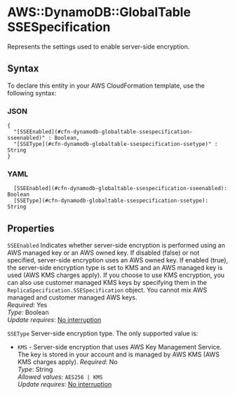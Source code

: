 # AWS::DynamoDB::GlobalTable SSESpecification<a name="aws-properties-dynamodb-globaltable-ssespecification"></a>

Represents the settings used to enable server\-side encryption\.

## Syntax<a name="aws-properties-dynamodb-globaltable-ssespecification-syntax"></a>

To declare this entity in your AWS CloudFormation template, use the following syntax:

### JSON<a name="aws-properties-dynamodb-globaltable-ssespecification-syntax.json"></a>

```
{
  "[SSEEnabled](#cfn-dynamodb-globaltable-ssespecification-sseenabled)" : Boolean,
  "[SSEType](#cfn-dynamodb-globaltable-ssespecification-ssetype)" : String
}
```

### YAML<a name="aws-properties-dynamodb-globaltable-ssespecification-syntax.yaml"></a>

```
  [SSEEnabled](#cfn-dynamodb-globaltable-ssespecification-sseenabled): Boolean
  [SSEType](#cfn-dynamodb-globaltable-ssespecification-ssetype): String
```

## Properties<a name="aws-properties-dynamodb-globaltable-ssespecification-properties"></a>

`SSEEnabled`  <a name="cfn-dynamodb-globaltable-ssespecification-sseenabled"></a>
Indicates whether server\-side encryption is performed using an AWS managed key or an AWS owned key\. If disabled \(false\) or not specified, server\-side encryption uses an AWS owned key\. If enabled \(true\), the server\-side encryption type is set to KMS and an AWS managed key is used \(AWS KMS charges apply\)\. If you choose to use KMS encryption, you can also use customer managed KMS keys by specifying them in the `ReplicaSpecification.SSESpecification` object\. You cannot mix AWS managed and customer managed AWS keys\.  
*Required*: Yes  
*Type*: Boolean  
*Update requires*: [No interruption](https://docs.aws.amazon.com/AWSCloudFormation/latest/UserGuide/using-cfn-updating-stacks-update-behaviors.html#update-no-interrupt)

`SSEType`  <a name="cfn-dynamodb-globaltable-ssespecification-ssetype"></a>
Server\-side encryption type\. The only supported value is:  
+  `KMS` \- Server\-side encryption that uses AWS Key Management Service\. The key is stored in your account and is managed by AWS KMS \(AWS KMS charges apply\)\.
*Required*: No  
*Type*: String  
*Allowed values*: `AES256 | KMS`  
*Update requires*: [No interruption](https://docs.aws.amazon.com/AWSCloudFormation/latest/UserGuide/using-cfn-updating-stacks-update-behaviors.html#update-no-interrupt)